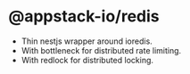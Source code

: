 # @appstack-io/redis
- Thin nestjs wrapper around ioredis.
- With bottleneck for distributed rate limiting.
- With redlock for distributed locking.
